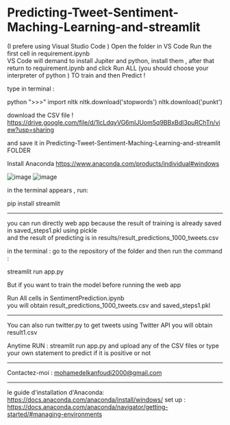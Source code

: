 # Predicting-Tweet-Sentiment-Maching-Learning-and-streamlit
(I prefere using Visual Studio Code )
 Open the folder in VS Code
 Run the first cell   in  requirement.ipynb  
VS Code will demand to install Jupiter and python, install them  ,  after that return to requirement.ipynb  and click Run ALL (you should choose your interpreter of python )
TO train and then Predict !

type in terminal  : 

python
">>>"
import nltk 
nltk.download('stopwords')
nltk.download('punkt')




download
the CSV file  !
https://drive.google.com/file/d/1lcLdqyVG6mlJUom5q9BBxBdI3puRChTn/view?usp=sharing 

and save it in  Predicting-Tweet-Sentiment-Maching-Learning-and-streamlit FOLDER


Install Anaconda 
https://www.anaconda.com/products/individual#windows



![image](https://user-images.githubusercontent.com/76444482/142013402-a446b389-71e6-40a6-83cf-af6c6c448f85.png)
![image](https://user-images.githubusercontent.com/76444482/142013451-b4286abf-05f3-4fe8-9482-707d00190fed.png)

in the terminal appears , run:

pip install streamlit

______________________________________________________________
you can run directly web app  because the result of training is already saved in saved_steps1.pkl   using pickle  
and the result of predicting is in results/result_predictions_1000_tweets.csv

in the terminal : 
go to the repository of the folder
and then run the command :

streamlit run app.py

But if you want to train the model before running the web app

Run All cells  in SentimentPrediction.ipynb   
you will obtain result_predictions_1000_tweets.csv and  saved_steps1.pkl
_________________________________________________________________________________

You can also run twitter.py to get tweets  using Twitter API 
you will obtain result1.csv 

Anytime RUN :
streamlit run app.py
and upload any of the CSV files
or type your own statement to predict if it is positive or not
_________________________________________________________________________________

Contactez-moi : mohamedelkanfoudi2000@gmail.com

_________________________________________________________________________________________________
le guide d'installation  d'Anaconda: https://docs.anaconda.com/anaconda/install/windows/
set up : https://docs.anaconda.com/anaconda/navigator/getting-started/#managing-environments

